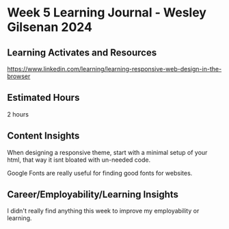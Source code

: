 # Week 5 Learning Journal - Wesley Gilsenan 2024

## Learning Activates and Resources

https://www.linkedin.com/learning/learning-responsive-web-design-in-the-browser

## Estimated Hours

2 hours

## Content Insights

When designing a responsive theme, start with a minimal setup of your html, that way it isnt bloated with un-needed code.

Google Fonts are really useful for finding good fonts for websites.

## Career/Employability/Learning Insights

I didn't really find anything this week to improve my employability or learning.
